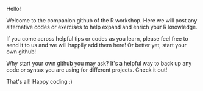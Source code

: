 Hello!

Welcome to the companion github of the R workshop. Here we will post any alternative codes or exercises to help expand and enrich your R knowledge. 

If you come across helpful tips or codes as you learn, please feel free to send it to us and we will happily add them here! Or better yet, start your own github!

Why start your own github you may ask? It's a helpful way to back up any code or syntax you are using for different projects. Check it out!


That's all! Happy coding :)
